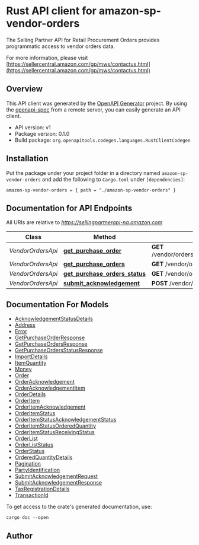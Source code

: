 # Rust API client for amazon-sp-vendor-orders

The Selling Partner API for Retail Procurement Orders provides programmatic access to vendor orders data.

For more information, please visit [https://sellercentral.amazon.com/gp/mws/contactus.html](https://sellercentral.amazon.com/gp/mws/contactus.html)

## Overview

This API client was generated by the [OpenAPI Generator](https://openapi-generator.tech) project.  By using the [openapi-spec](https://openapis.org) from a remote server, you can easily generate an API client.

- API version: v1
- Package version: 0.1.0
- Build package: `org.openapitools.codegen.languages.RustClientCodegen`

## Installation

Put the package under your project folder in a directory named `amazon-sp-vendor-orders` and add the following to `Cargo.toml` under `[dependencies]`:

```
amazon-sp-vendor-orders = { path = "./amazon-sp-vendor-orders" }
```

## Documentation for API Endpoints

All URIs are relative to *https://sellingpartnerapi-na.amazon.com*

Class | Method | HTTP request | Description
------------ | ------------- | ------------- | -------------
*VendorOrdersApi* | [**get_purchase_order**](docs/VendorOrdersApi.md#get_purchase_order) | **GET** /vendor/orders/v1/purchaseOrders/{purchaseOrderNumber} | 
*VendorOrdersApi* | [**get_purchase_orders**](docs/VendorOrdersApi.md#get_purchase_orders) | **GET** /vendor/orders/v1/purchaseOrders | 
*VendorOrdersApi* | [**get_purchase_orders_status**](docs/VendorOrdersApi.md#get_purchase_orders_status) | **GET** /vendor/orders/v1/purchaseOrdersStatus | 
*VendorOrdersApi* | [**submit_acknowledgement**](docs/VendorOrdersApi.md#submit_acknowledgement) | **POST** /vendor/orders/v1/acknowledgements | 


## Documentation For Models

 - [AcknowledgementStatusDetails](docs/AcknowledgementStatusDetails.md)
 - [Address](docs/Address.md)
 - [Error](docs/Error.md)
 - [GetPurchaseOrderResponse](docs/GetPurchaseOrderResponse.md)
 - [GetPurchaseOrdersResponse](docs/GetPurchaseOrdersResponse.md)
 - [GetPurchaseOrdersStatusResponse](docs/GetPurchaseOrdersStatusResponse.md)
 - [ImportDetails](docs/ImportDetails.md)
 - [ItemQuantity](docs/ItemQuantity.md)
 - [Money](docs/Money.md)
 - [Order](docs/Order.md)
 - [OrderAcknowledgement](docs/OrderAcknowledgement.md)
 - [OrderAcknowledgementItem](docs/OrderAcknowledgementItem.md)
 - [OrderDetails](docs/OrderDetails.md)
 - [OrderItem](docs/OrderItem.md)
 - [OrderItemAcknowledgement](docs/OrderItemAcknowledgement.md)
 - [OrderItemStatus](docs/OrderItemStatus.md)
 - [OrderItemStatusAcknowledgementStatus](docs/OrderItemStatusAcknowledgementStatus.md)
 - [OrderItemStatusOrderedQuantity](docs/OrderItemStatusOrderedQuantity.md)
 - [OrderItemStatusReceivingStatus](docs/OrderItemStatusReceivingStatus.md)
 - [OrderList](docs/OrderList.md)
 - [OrderListStatus](docs/OrderListStatus.md)
 - [OrderStatus](docs/OrderStatus.md)
 - [OrderedQuantityDetails](docs/OrderedQuantityDetails.md)
 - [Pagination](docs/Pagination.md)
 - [PartyIdentification](docs/PartyIdentification.md)
 - [SubmitAcknowledgementRequest](docs/SubmitAcknowledgementRequest.md)
 - [SubmitAcknowledgementResponse](docs/SubmitAcknowledgementResponse.md)
 - [TaxRegistrationDetails](docs/TaxRegistrationDetails.md)
 - [TransactionId](docs/TransactionId.md)


To get access to the crate's generated documentation, use:

```
cargo doc --open
```

## Author



